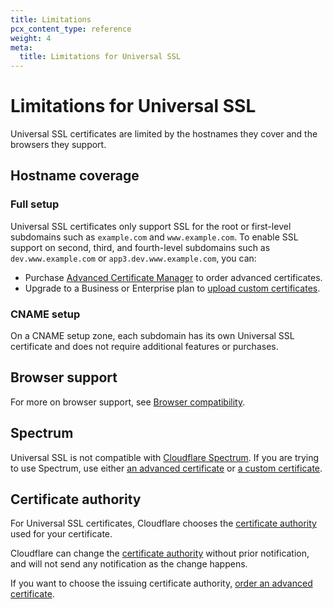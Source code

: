 ```yaml
---
title: Limitations
pcx_content_type: reference
weight: 4
meta:
  title: Limitations for Universal SSL
---
```


# Limitations for Universal SSL

Universal SSL certificates are limited by the hostnames they cover and the browsers they support.

## Hostname coverage

### Full setup

Universal SSL certificates only support SSL for the root or first-level subdomains such as `example.com` and `www.example.com`. To enable SSL support on second, third, and fourth-level subdomains such as `dev.www.example.com` or `app3.dev.www.example.com`, you can:

- Purchase [Advanced Certificate Manager](/ssl/edge-certificates/advanced-certificate-manager/) to order advanced certificates.
- Upgrade to a Business or Enterprise plan to [upload custom certificates](/ssl/edge-certificates/custom-certificates/).

### CNAME setup

On a CNAME setup zone, each subdomain has its own Universal SSL certificate and does not require additional features or purchases.

## Browser support

For more on browser support, see [Browser compatibility](/ssl/reference/browser-compatibility/).

## Spectrum

Universal SSL is not compatible with [Cloudflare Spectrum](/spectrum/). If you are trying to use Spectrum, use either [an advanced certificate](/ssl/edge-certificates/advanced-certificate-manager/) or [a custom certificate](/ssl/edge-certificates/custom-certificates/).

## Certificate authority

For Universal SSL certificates, Cloudflare chooses the [certificate authority](/ssl/reference/certificate-authorities/) used for your certificate.

Cloudflare can change the [certificate authority](/ssl/reference/certificate-authorities/) without prior notification, and will not send any notification as the change happens.

If you want to choose the issuing certificate authority, [order an advanced certificate](/ssl/edge-certificates/advanced-certificate-manager/).
